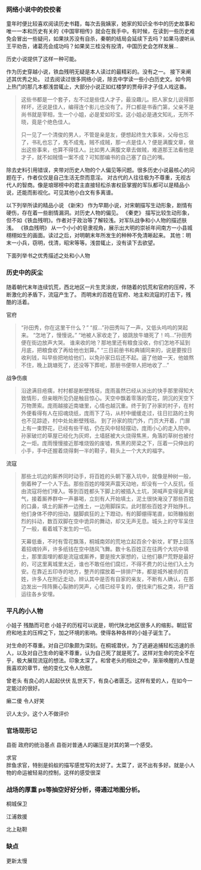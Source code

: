 ###  网络小说中的佼佼者

  童年时便比较喜欢阅读历史书籍，每次去我姨家，她家的知识全书中的历史故事和唯一一本和历史有关的《中国宰相传》就会在我手中。有时候，在读到一些历史难免会冒出一些疑问，如果扶苏没有自杀，秦朝的结局会延续下去吗？如果马谡听从王平劝告，诸葛亮会成功吗？如果吴三桂没有投清，中国历史会怎样发展...
  
  历史小说提供了这样一种可能。


  作为历史穿越小说，铁血残明无疑是本人读过的最精彩的。没有之一。
  接下来阐述其优秀之处。
  过去阅读过很多网络小说，除去中学读一些小白历史文。如今网上热门的那几本都浅尝辄止，大部分小说正如红楼梦的贾母评才子佳人戏这番。
  > 这些书都是一个套子，左不过是些佳人才子，最没趣儿。把人家女儿说得那样坏，还说是佳人，编得连个影儿也没有了。开口都是书香门第，父亲不是尚书就是宰相，生一个小姐，必是爱如珍宝。这小姐必是通文知礼，无所不晓，竟是个绝色佳人。
  >
  >只一见了一个清俊的男人，不管是亲是友，便想起终生大事来，父母也忘了，书礼也忘了，鬼不成鬼，贼不成贼，那一点是佳人？便是满腹文章，做出这些事来，也算不得佳人。比如男人满腹文章去做贼，难道那王法看他是才子，就不如贼情一案不成？可知那编书的自己塞了自己的嘴。
  
  除去史料引用错误，夹带对历史人物的个人偏见等问题。很多历史小说最核心的问题在于，作者仅仅是自己生活无奈而意淫。
  对古代的人往往极为不尊重，无视古代人的智商。像是琅琊榜中的君主直接轻松杀害权臣掌握的军队都可以是精品小说，还能而影视化。可见其他小白文有多离谱。

  以下列举所读的精品小说
  《新宋》  作为早期小说，对宋朝描写生动形象，剧情有硬伤，存在着一些剧情漏洞。对历史人物的偏见。
  《秦吏》  描写比较生动形象，但不如《铁血残明》。作者对于政治等了解较浅。对军队战争和小人物的描述肤浅。
  《铁血残明》 从一个小小的皂隶视角，展示出大明的崇祯年间南方一小县城栩栩如生的画面。读过之后，对明朝末年所发生的种种不免清晰起来。
  其他：明末一小兵，窃明，伐清，昭宋等等。浅尝辄止，没有读下去欲望。


下面列举书之优秀描述之处和小人物

###  历史中的灰尘

随着朝代末年连续饥荒，西北地区一片生灵涂炭，伴随着的饥荒和官府的压榨，不断激化的矛盾下，流寇产生了。
而明末的百姓在官府、地主和流寇的打击下，残酷的活着。

官府
>“孙田秀，你在这里干什么？”
“叔…”孙田秀叫了一声，又低头呜呜的哭起来。
“怎地了，慢慢说。”
“地被人家收走了，娘跳放牛塘死了！呜…”孙田秀便在街边放声大哭。
>谁来收的地？那地里还有粮食没收，你们怎地不延到月底，把粮食收了再给他也划算。”
“三日前册书和典铺同来的，说是要按日收利钱，叫早些把地给他们，以免孙家日后还不起。逼了他娘一天，他娘熬不住，晚上跳塘死了，还没等下葬呢，那册书便带人把地收了…”

 战争伤痕
> 沿途满目疮痍，村村都是断壁残垣，庞雨虽然已经从派出的快手那里得知大致情形，但亲眼所见仍是触目惊心。天空中飘着零落的雪花，阴沉的天空下万物萧索。庞雨越接近南塘里，心情也越沉重。终于到了孙家的村子，在村外便看得有人在招魂烧纸，庞雨下了马，从村中缓缓走过，往日拦路的土狗也不见踪迹，村中处处断壁残垣。
>  到了孙家的院门外，门页大开着，门扉上有一束野花，已经有些干枯，仍在风中轻轻摆动，庞雨小心的走入院中。孙家破烂的草屋已经化为灰烬，土墙胚被大火烧得焦黑，角落的草树也被付之一炬。庞雨慢慢接近那堆烧毁的废墟，焦黑的房梁之下，压着一只伸出的小手，手中还握着烧得剩一半的鞋子，鞋头上一个大大的福字。
>

 流寇
> 那些土坑边的厮养同时动手，将百姓的头朝下塞入坑中，就像是种树一般，倒着种了一个人下去。那些百姓的嚎哭声震天动地，却没有一个人反抗，任由流寇将他们埋入。等到百姓都头下脚上的被插入土坑，哭喊声变得瓮声瓮气，接着厮养群中一声暴喝，立刻有人开始填土，泥土很快淹没了那些百姓的口鼻，填土的厮养一边推土，一边用脚踩实。此时那些百姓才开始挣扎，他们身体不停的扭动，腿脚疯狂的上下蹬动，有的脚绷得笔直，如筛糠般剧烈的抖动，数百双脚在空中诡异的舞动，却又无声无息。城头上的守军呆住了一般，看着城下发生的一切。
> 
> 天幕低垂，不时有雪花飘落，桐城南郊的荒地立起百余个新坟，旷野上回荡着招魂铃声，许多纸钱在空中随风飞舞。数十名百姓正在往两个大坑中填土，那里面埋的都是流寇或厮养，要是按大家想的，让他们暴尸荒野是最好的，可这里离城里太近，谁也不敢任他们腐烂，不得不费力的让他们入土为安。在靠近五印寺的地方，整齐的摆放着一排排尸体，都是城外被杀的百姓，许多人在附近走动，辨认其中是否有自家的亲友，不断有人确认，在那边发出一阵阵撕心裂肺的哭声，心情已经平复的，便找来门板之类，将尸首运往各乡安埋。

### 平凡的小人物

小娃子 残酷而可悲
小娃子的历程可以说是，明代陕北地区很多人的缩影。朝廷官府和地主的压榨之下，加之环境的影响。使得各种各样的小娃子诞生了。

对生命的不尊重。对自己印象颇为深刻。在桐城潜伏，为了逃避追捕轻松迅速的杀人，以及对自己生命的毫不尊重，认为自己死了就是死了。这样对生命的完全不在乎，极大展现流寇的想法。印象太深了。和曾老头的相处之中，渐渐唤醒的人性是我喜欢的章节，他的变化又令人欣慰。

曾老头  有良心的人起起伏伏
乱世天下，有良心者匮乏。这样有爱的人，在如今一定能过的很好。

癞二傻  令人好笑

识人太少。这个人不做评价

###  官场现形记

县衙  政府的统治基点
县衙对普通人的碾压是对其的第一个感受。

求官  
胖鱼求官，特别是蚂蚁的描写感觉写的太好了。太菜了，说不出有多好。就是小人物的命运被轻易的控制，这样的感受很深


###  战场的厚重  ps等抽空好好分析，得通过地图分析。

桐城保卫

江浦救援

北上鞑靼

###  缺点

更新太慢
